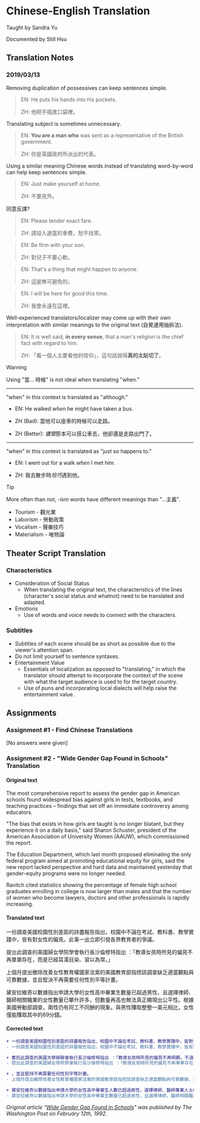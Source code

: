 # Chinese-English Translation

Taught by Sandra Yu

Documented by Still Hsu

## Translation Notes

### 2019/03/13

Removing duplication of possessives can keep sentences simple.
> EN: He puts his hands into his pockets.
> 
> ZH: 他把手插進口袋裡。

Translating subject is sometimes unnecessary.
> EN: __You are a man who__ was sent as a representative of the British government.
> 
> ZH: 你是英國政府所派出的代表。

Using a similar meaning Chinese words instead of translating word-by-word can help keep sentences simple.
> EN: Just make yourself at home.
> 
> ZH: 不要見外。

同意反譯?
> EN: Please tender exact fare.
> 
> ZH: 請投入適當的車費，恕不找零。

> EN: Be firm with your son.
>
> ZH: 對兒子不要心軟。

> EN: That's a thing that might happen to anyone.
> 
> ZH: 這是無可避免的。

> EN: I will be here for good this time.
>
> ZH: 我會永遠在這裡。

Well-experienced translators/localizer may come up with their own interpretation with similar meanings to the original text (自覺運用抽拆法).

> EN: It is well said, **in every sense**, that a man's religion is the chief fact with regard to him.
> 
> ZH: 「看一個人主要看他的信仰」，這句話說得**真的太貼切了**。

> [!WARNING]
> 
> Using "當... 時候" is not ideal when translating "when."
> 
> ---
> "when" in this context is translated as "although."
> 
> * EN: He walked *when* he might have taken a bus.
>   
> * ZH (Bad): 當他可以座車的時候可以走路。
>
> * ZH (Better): *儘管*原本可以搭公車去，他卻還是走路出門了。
> ---
> "when" in this context is translated as "just so happens to."
> 
> * EN: I went out for a walk *when* I met him.
> 
> * ZH: 我去散步時*恰巧*遇到他。

> [!TIP]
> More often than not, *-ism* words have different meanings than "...主義".
> 
> * Tourism - 觀光業
> * Laborism - 勞動政策
> * Vocalism - 聲樂技巧
> * Materialism - 唯物論

## Theater Script Translation

### Characteristics 

* Consideration of Social Status
  * When translating the original text, the characteristics of the lines (character's social status and whatnot) need to be translated and adapted.
* Emotions
  * Use of words and voice needs to connect with the characters.

### Subtitles
* Subtitles of each scene should be as short as possible due to the viewer's attention span.
* Do not limit yourself to sentence syntaxes.
* Entertainment Value
  * Essentials of localization as opposed to "translating," in which the translator should attempt to incorporate the context of the scene with what the target audience is used to for the target country.
  * Use of puns and incorporating local dialects will help raise the entertainment value.

## Assignments

### Assignment #1 - Find Chinese Translations

[No answers were given]

### Assignment #2 - "Wide Gender Gap Found in Schools" Translation

<!-- tabs:start -->

#### **Original text**

The most comprehensive report to assess the gender gap in American schools found widespread bias against girls in tests, textbooks, and teaching practices – findings that set off an immediate controversy among educators.

"The bias that exists in how girls are taught is no longer blatant, but they experience it on a daily basis," said Sharon Schuster, president of the American Association of University Women (AAUW), which commissioned the report.

The Education Department, which last month proposed eliminating the only federal program aimed at promoting educational equity for girls, said the new report lacked perspective and hard data and maintained yesterday that gender-equity programs were no longer needed.

Ravitch cited statistics showing the percentage of female high school graduates enrolling in college is now larger than males and that the number of women who become lawyers, doctors and other professionals is rapidly increasing.

#### **Translated text**

一份調查美國校園性別差距的詳盡報告指出，校園中不論在考試、教科書、教學實踐中，皆有對女性的偏見。此事一出立即引發各界教育者的爭議。

提出此調查的美國婦女學院學會執行長沙倫修特指出 ：「教導女孩時所見的偏見不再單單存在，而是已經耳濡目染、習以為常。」

上個月提出撤除改善女性教育權國家法案的美國教育部指控該調查缺乏適當觀點與可靠數據，並且堅決不再需要任何性別平等計畫。

黛安拉維奇以數據指出申請大學的女性高中畢業生數量已超過男性，且選擇律師、醫師相關職業的女性數量已攀升許多，但數量再高也無法真正顯現出公平性。根據美國勞動部調查，兩性仍有同工不同酬的現象。與男性賺取整整一美元相比，女性僅能賺取其中的69分錢。

#### **Corrected text**

```diff
+ 一份調查美國校園性別差距的詳盡報告指出，校園中不論在考試、教科書、教學實踐中，皆對女性存有偏見，報告公布立即引發各教育界的爭議。
- 一份調查美國校園性別差距的詳盡報告指出，校園中不論在考試、教科書、教學實踐中，皆有對女性的偏見。此事一出立即引發各界教育者的爭議。

+ 委託此調查的美國大學婦聯會執行長沙倫修特指出 ：「教導女孩時所見的偏見不再明顯，不過天天經歷。」
- 提出此調查的美國婦女學院學會執行長沙倫修特指出 ：「教導女孩時所見的偏見不再單單存在，而是已經耳濡目染、習以為常。」

+ ，並且堅持不再需要任何性別平等計畫。
- 上個月提出撤除改善女性教育權國家法案的美國教育部指控該調查缺乏適當觀點與可靠數據，並且堅決不再需要任何性別平等計畫。

+ 黛安拉維奇以數據指出申請大學的女性高中畢業生人數已超過男性，選擇律師、醫師專業人士的女性人數攀升，但人數再高也無法真正顯現出公平性。根據美國勞動部調查，兩性仍有同工不同酬的現象，男性若賺取一美元，女性僅能賺取其中的69分錢。
- 黛安拉維奇以數據指出申請大學的女性高中畢業生數量已超過男性，且選擇律師、醫師相關職業的女性數量已攀升許多，但數量再高也無法真正顯現出公平性。根據美國勞動部調查，兩性仍有同工不同酬的現象。與男性賺取整整一美元相比，女性僅能賺取其中的69分錢。
```

<!-- tabs:end -->

*Original article "[Wide Gender Gap Found in Schools](https://www.washingtonpost.com/archive/politics/1992/02/12/wide-gender-gap-found-in-schools/)" was published by The Washington Post on February 12th, 1992.*